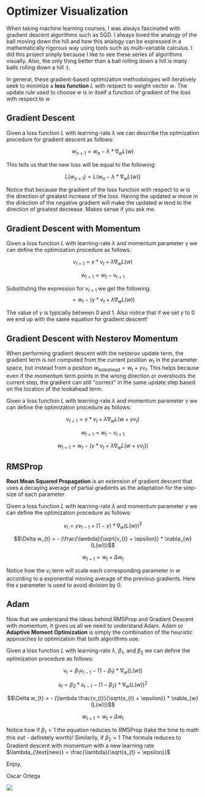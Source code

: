 

# Optimizer Visualization

When taking machine learning courses, I was always fascinated with gradient descent algorithms such as SGD.
I always loved the analogy of the ball moving down the hill and how this analogy can be expressed in a mathematically rigorous way using tools such as multi-variable calculus. 
I did this project simply because I like to see these series of algorithms visually. Also, the only thing better than a ball rolling down a hill is many balls rolling down a hill :).

In general, these gradient-based optimization methodologies will iteratively seek to minimize a **loss function** $L$ with respect to weight vector $w$. The update rule used to choose $w$ is in itself a function of gradient of the loss with respect to $w$ 

## Gradient Descent

Given a loss function $L$ with learning-rate $\lambda$ we can describe the optmization procedure for gradient descent as follows:

$$w_{n+1} = w_{n} - \lambda * \nabla_{w}L(w)$$

This tells us that the new loss will be equal to the following:

$$L(w_{n+1}) = L(w_{n} - \lambda * \nabla_{w}L(w))$$

Notice that because the gradient of the loss function with respect to $w$ is the direction of greatest increase of the loss. Having the updated $w$ move in the direction of the negative gradient will make the updated $w$ tend to the direction of greatest decrease. Makes sense if you ask me.

## Gradient Descent with Momentum

Given a loss function $L$ with learning-rate $\lambda$ and momentum parameter $\gamma$ we can define the optimization procedure as follows:

$$v_{t+1} = \gamma * v_{t} + \lambda \nabla_{w}L(w)$$

$$w_{t+1} = w_{t} - v_{t+1}$$

Substituting the expression for $v_{t+1}$ we get the following:
$$= w_{t} - (\gamma * v_{t} + \lambda \nabla_{w}L(w))$$

The value of $\gamma$ is typically between 0 and 1. Also notice that if we set $\gamma$ to 0 we end up with the same equation for gradient descent!

## Gradient Descent with Nesterov Momentum

When performing gradient descent with the nesterov update term, the gradient term is not computed from the current position $w_{t}$ in the parameter space, but instead from a position $w_{\textrm{lookahead}} = w_{t} + \gamma v_{t}$. This helps because even if the momentum term points in the wrong direction or overshoots the current step, the gradient can still "correct" in the same update step based on the location of the lookahead term.


Given a loss function $L$ with learning-rate $\lambda$ and momentum parameter $\gamma$ we can define the optimization procedure as follows:

$$v_{t+1} = \gamma * v_{t} + \lambda \nabla_{w}L(w + \gamma v_{t})$$

$$w_{t+1} = w_{t} - v_{t+1}$$

$$w_{t+1} = w_{t} - (\gamma * v_{t} + \lambda \nabla_{w}L(w + \gamma v_{t}))$$

## RMSProp
**Root Mean Squared Propagation** is an extension of gradient descent that uses a decaying average of partial gradients as the adaptation for the step-size of each parameter. 

Given a loss function $L$ with learning-rate $\lambda$ and momentum parameter $\gamma$ we can define the optimization procedure as follows:

$$v_{t} = \gamma v_{t-1} + (1 - \gamma) * \nabla_{w}(L(w))^{2}$$ 

$$\Delta w_{t} = - (\frac{\lambda}{\sqrt{v_{t} + \epsilon}} * \nabla_{w}(L(w)))$$

$$w_{t+1} = w_{t} + \Delta w_{t}$$

Notice how the $v_{t}$ term will scale each corresponding parameter in $w$ according to a exponential moving average of the previous gradients. Here the $\epsilon$ parameter is used to avoid division by 0. 

## Adam

Now that we understand the ideas behind RMSProp and Gradient Descent with momentum, it gives us all we need to understand Adam. Adam or **Adaptive Moment Optimization** is simply the combination of the heuristic approaches to optimization that both algorithms use.

Given a loss function $L$ with learning-rate $\lambda$, $\beta_{1}$, and $\beta_{2}$ we can define the optimization procedure as follows:

$$v_{t} = \beta_{1} v_{t-1} - (1 - \beta_{1}) * \nabla_{w}(L(w))$$ 

$$s_{t} = \beta_{2} * s_{t-1} - (1 - \beta_{2}) * \nabla_{w}(L(w))^{2}$$

$$\Delta w_{t} = - (\lambda \frac{v_{t}}{\sqrt{s_{t} + \epsilon}} * \nabla_{w}(L(w)))$$

$$w_{t+1} = w_{t} + \Delta w_{t}$$

Notice how if $\beta_{1} = 1$ the equation reduces to RMSProp (take the time to math this out - definitely worth)! Similarily, if $\beta_{2} = 1$ The formula reduces to Gradient descent with momentum with a new learning rate $\lambda_{\text{new}} = \frac{\lambda}{\sqrt{s_{t} + \epsilon}}$

Enjoy,


Oscar Ortega

![](https://github.com/oortega20/opt_visualization/blob/master/opt.gif)
